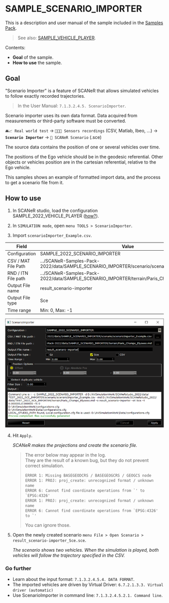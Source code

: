 # SAMPLE_SCENARIO_IMPORTER

This is a description and user manual of the sample included in the [Samples Pack](https://github.com/AVSimulation/SCANeR-Samples-Pack).

> See also: [SAMPLE_VEHICLE_PLAYER](./VEHICLE_PLAYER.md).

Contents:
* **Goal** of the sample.
* **How to use** the sample.

## Goal

"Scenario Importer" is a feature of SCANeR that allows simulated vehicles to follow exactly recorded trajectories. 

> In the User Manual: `7.1.3.2.4.5. ScenarioImporter`.

Scenario importer uses its own data format. Data acquired from measurements or third-party software must be converted.

`🚘📈 Real world test` → `📄📄📄 Sensors recordings` (CSV, Matlab, Ibeo, ...) → **`Scenario Importer`** → `📄 SCANeR Scenario` (.sce)

The source data contains the position of one or several vehicles over time.

The positions of the Ego vehicle should be in the geodesic referential.
Other objects or vehicles position are in the cartesian referential, relative to the Ego vehicle.

This samples shows an example of formatted import data, and the process to get a scenario file from it.

## How to use

1. In SCANeR studio, load the configuration SAMPLE_2022_VEHICLE_PLAYER ([how?](../HT_Change_work_environment/HT_Change_work_environment.md)).

2. In `SIMULATION mode`, open `menu TOOLS > ScenarioImporter`.

3. Import `scenarioImporter_Example.csv`.

| Field               | Value                                                                                                            |
|---------------------|------------------------------------------------------------------------------------------------------------------|
| Configuration       | SAMPLE_2022_SCENARIO_IMPORTER                                                                                    |
| CSV / MAT File Path | .../SCANeR-Samples-Pack-2022/data/SAMPLE_SCENARIO_IMPORTER/scenario/scenarioImporter_Example.csv |
| RND / ITN File path | .../SCANeR-Samples-Pack-2022/data/SAMPLE_SCENARIO_IMPORTER/terrain/Paris_Champs_Elysees.rnd      |
| Output File name    | result_scenario-importer                                                                                         |
| Output File type    | Sce                                                                                                              |
| Time range          | Min: 0, Max: -1                                                                                                  |

![ScenarioImporter](assets/ScenarioImporter.PNG)

4. Hit `Apply`.

   *SCANeR makes the projections and create the scenario file.*

   > The error below may appear in the log.  
   > They are the result of a known bug, but they do not prevent correct simulation.
   > ```
   > ERROR 1: Missing BASEGEODCRS / BASEGEOGCRS / GEOGCS node 
   > ERROR 1: PROJ: proj_create: unrecognized format / unknown name 
   > ERROR 6: Cannot find coordinate operations from `' to `EPSG:4326' 
   > ERROR 1: PROJ: proj_create: unrecognized format / unknown name 
   > ERROR 6: Cannot find coordinate operations from `EPSG:4326' to `' 
   > ```
   > You can ignore those.

5. Open the newly created scenario `menu File > Open Scenario > result_scenario-importer_Sce.sce`.

   *The scenario shows two vehicles. When the simulation is played, both vehicles will follow the trajectory specified in the CSV.*

### Go further

* Learn about the input format: `7.1.3.2.4.5.4. DATA FORMAT`.
* The imported vehicles are driven by Virtual Driver: `6.7.2.1.3.3. Virtual driver (automatic)`
* Use ScenarioImporter in command line: `7.1.3.2.4.5.2.1. Command line`.
